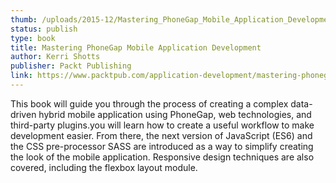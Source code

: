 ```yaml
---
thumb: /uploads/2015-12/Mastering_PhoneGap_Mobile_Application_Development.jpg
status: publish
type: book
title: Mastering PhoneGap Mobile Application Development
author: Kerri Shotts
publisher: Packt Publishing
link: https://www.packtpub.com/application-development/mastering-phonegap-mobile-application-development
---
```

This book will guide you through the process of creating a complex data-driven hybrid mobile application using PhoneGap, web technologies, and third-party plugins.you will learn how to create a useful workflow to make development easier. From there, the next version of JavaScript (ES6) and the CSS pre-processor SASS are introduced as a way to simplify creating the look of the mobile application. Responsive design techniques are also covered, including the flexbox layout module.
